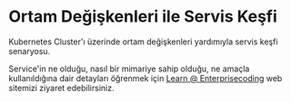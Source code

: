 # Ortam Değişkenleri ile Servis Keşfi
Kubernetes Cluster'ı üzerinde ortam değişkenleri yardımıyla servis keşfi senaryosu.

Service'in ne olduğu, nasıl bir mimariye sahip olduğu, ne amaçla kullanıldığına dair detayları öğrenmek için [Learn @ Enterprisecoding](http://learn.enterprisecoding.com/) web sitemizi ziyaret edebilirsiniz.